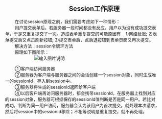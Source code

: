 ## &nbsp;&nbsp;&nbsp;&nbsp;&nbsp;&nbsp;&nbsp;&nbsp;&nbsp;&nbsp;&nbsp;&nbsp;&nbsp;&nbsp;&nbsp;&nbsp;&nbsp;&nbsp; &nbsp;&nbsp;&nbsp;&nbsp;&nbsp;&nbsp;&nbsp;&nbsp;&nbsp;&nbsp;&nbsp;&nbsp; &nbsp;&nbsp;&nbsp;&nbsp;&nbsp;&nbsp;&nbsp;&nbsp;&nbsp; Session工作原理


&nbsp;&nbsp;&nbsp;&nbsp;&nbsp;&nbsp;&nbsp;&nbsp;在讨论session原理之前，我们需要考虑如下一种情形：<br>
 &nbsp;&nbsp;&nbsp;&nbsp;&nbsp;&nbsp;&nbsp;&nbsp;用户提交表单后，若服务器一段时间都没有反应，用户以为没有成功提交表单，于是又重复提交了一次。造成表单重复提交的可能原因有 &nbsp;&nbsp;
 1)网络延迟;  2)表单提交后又点击刷新按钮;  3)提交表单后，点后退按钮到表单页面又再次提交。 <br>
&nbsp;&nbsp;&nbsp;&nbsp;&nbsp;&nbsp;&nbsp;&nbsp;解决方法：session令牌环方法   <br>
&nbsp;&nbsp;&nbsp;&nbsp;&nbsp;&nbsp;&nbsp;&nbsp;原理如下图所示：<br>
&nbsp;&nbsp;&nbsp;&nbsp;&nbsp;&nbsp;&nbsp;&nbsp;&nbsp;&nbsp;&nbsp;&nbsp;&nbsp;&nbsp;&nbsp;&nbsp;&nbsp;&nbsp;&nbsp;&nbsp;&nbsp;&nbsp;&nbsp;&nbsp;![输入图片说明](https://images.gitee.com/uploads/images/2018/1213/231552_0b8fa9c8_1648495.png "1.png")  <br>

&nbsp;&nbsp;&nbsp;&nbsp;&nbsp;&nbsp;&nbsp;&nbsp;①客户端访问服务器  <br>
&nbsp;&nbsp;&nbsp;&nbsp;&nbsp;&nbsp;&nbsp;&nbsp;②服务器为客户端与服务器之间的会话创建一个session对象，同时生成唯一的sessionId，存入到session中。  <br>
&nbsp;&nbsp;&nbsp;&nbsp;&nbsp;&nbsp;&nbsp;&nbsp;③服务器将生成的sessionId返回给客户端     <br>
&nbsp;&nbsp;&nbsp;&nbsp;&nbsp;&nbsp;&nbsp;&nbsp;④以后客户端再访问服务器时，都会携带sessionId，在服务器上找到对应的session对象，服务器可根据保存的sessionId值判断是否是同一用户。若比对成功，判断为同一用户访问，服务器会认为该用户为首次提交，就处理本次请求，然后将session中的sessionId移除；不相等说明是重复提交，就不再处理。
